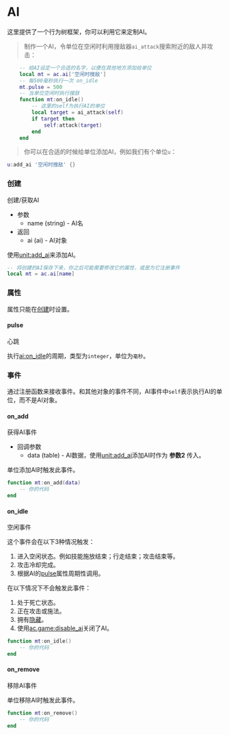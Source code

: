 # AI
这里提供了一个行为树框架，你可以利用它来定制AI。

> 制作一个AI，令单位在空闲时利用搜敌器`ai_attack`搜索附近的敌人并攻击：

```lua
    -- 给AI设定一个合适的名字，以便在其他地方添加给单位
    local mt = ac.ai['空闲时搜敌']
    -- 每500毫秒执行一次 on_idle
    mt.pulse = 500
    -- 当单位空闲时执行搜敌
    function mt:on_idle()
        -- 这里的self为执行AI的单位
        local target = ai_attack(self)
        if target then
            self:attack(target)
        end
    end
```

> 你可以在合适的时候给单位添加AI，例如我们有个单位`u`：

```lua
u:add_ai '空闲时搜敌' {}
```

### 创建
创建/获取AI
* 参数
    * name (string) - AI名
* 返回
    * ai (ai) - AI对象

使用[unit:add_ai]来添加AI。

```lua
-- 将创建的AI保存下来，你之后可能需要修改它的属性，或是为它注册事件
local mt = ac.ai[name]
```

### 属性
属性只能在[创建]时设置。

#### pulse
心跳

执行[ai:on_idle]的周期，类型为`integer`，单位为`毫秒`。

### 事件
通过注册函数来接收事件。和其他对象的事件不同，AI事件中`self`表示执行AI的单位，而不是AI对象。

#### on_add
获得AI事件

* 回调参数
    * data (table) - AI数据，使用[unit:add_ai]添加AI时作为 **参数2** 传入。

单位添加AI时触发此事件。

```lua
function mt:on_add(data)
    -- 你的代码
end
```

#### on_idle
空闲事件

这个事件会在以下3种情况触发：
1. 进入空闲状态。例如技能施放结束；行走结束；攻击结束等。
2. 攻击冷却完成。
3. 根据AI的[pulse]属性周期性调用。

在以下情况下不会触发此事件：
1. 处于死亡状态。
2. 正在攻击或施法。
3. 拥有[隐藏]。
4. 使用[ac.game:disable_ai]关闭了AI。

```lua
function mt:on_idle()
    -- 你的代码
end
```

#### on_remove
移除AI事件

单位移除AI时触发此事件。

```lua
function mt:on_remove()
    -- 你的代码
end
```

[pulse]: /ac/api/ai?id=pulse
[隐藏]: /ac/unit/restriction?id=隐藏
[ac.game:disable_ai]: /ac/api/game?id=disable_ai
[unit:add_ai]: /ac/api/unit?id=add_ai
[ai:on_idle]: /ac/api/ai?id=on_idle
[创建]: /ac/api/ai?id=pulse
